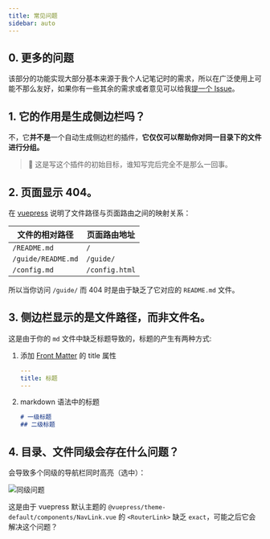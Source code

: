 ```yaml
---
title: 常见问题
sidebar: auto
---
```


## 0. 更多的问题

该部分的功能实现大部分基本来源于我个人记笔记时的需求，所以在广泛使用上可能不那么友好，如果你有一些其余的需求或者意见可以给我[提一个 Issue](https://github.com/shanyuhai123/vuepress-plugin-auto-sidebar/issues/new)。



## 1. 它的作用是生成侧边栏吗？

不，它**并不是**一个自动生成侧边栏的插件，**它仅仅可以帮助你对同一目录下的文件进行分组。**

> :slightly_smiling_face: 这是写这个插件的初始目标，谁知写完后完全不是那么一回事。



## 2. 页面显示 404。

在 [vuepress](https://v1.vuepress.vuejs.org/zh/guide/directory-structure.html#%E9%BB%98%E8%AE%A4%E7%9A%84%E9%A1%B5%E9%9D%A2%E8%B7%AF%E7%94%B1) 说明了文件路径与页面路由之间的映射关系：

| 文件的相对路径     | 页面路由地址   |
| ------------------ | -------------- |
| `/README.md`       | `/`            |
| `/guide/README.md` | `/guide/`      |
| `/config.md`       | `/config.html` |

所以当你访问 `/guide/` 而 404 时是由于缺乏了它对应的 `README.md` 文件。



## 3. 侧边栏显示的是文件路径，而非文件名。

这是由于你的 `md` 文件中缺乏标题导致的，标题的产生有两种方式:

1. 添加 [Front Matter](https://v1.vuepress.vuejs.org/zh/guide/frontmatter.html#front-matter) 的 title 属性 <Badge text="推荐" type="warning"/>

   ```yaml
   ---
   title: 标题
   ---
   ```

2. markdown 语法中的标题

   ```markdown
   # 一级标题
   ## 二级标题
   ```




## 4. 目录、文件同级会存在什么问题？

会导致多个同级的导航栏同时高亮（选中）：

<img :src="$withBase('/assets/router-link-hightlight.png')" alt="同级问题">

这是由于 vuepress 默认主题的 `@vuepress/theme-default/components/NavLink.vue` 的 `<RouterLink>` 缺乏 `exact`，可能之后它会解决这个问题？

